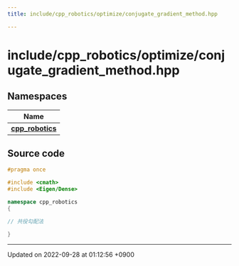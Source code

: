 ```yaml
---
title: include/cpp_robotics/optimize/conjugate_gradient_method.hpp

---
```


# include/cpp_robotics/optimize/conjugate_gradient_method.hpp



## Namespaces

| Name           |
| -------------- |
| **[cpp_robotics](/cpp_robotics/doxybook/Namespaces/namespacecpp__robotics/)**  |




## Source code

```cpp
#pragma once

#include <cmath>
#include <Eigen/Dense>

namespace cpp_robotics
{

// 共役勾配法

}
```


-------------------------------

Updated on 2022-09-28 at 01:12:56 +0900
